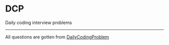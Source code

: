 # DCP
Daily coding interview problems
****
All questions are gotten from 
[DailyCodingProblem](https://www.dailycodingproblem.com)

